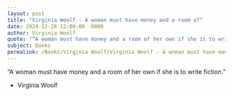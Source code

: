 ```yaml
---
layout: post
title: "Virginia Woolf - A woman must have money and a room of"
date: 2024-12-28 12:00:00 -0000
author: Virginia Woolf
quote: "“A woman must have money and a room of her own if she is to write fiction.”"
subject: Books
permalink: /Books/Virginia Woolf/Virginia Woolf - A woman must have money and a room of
---
```


“A woman must have money and a room of her own if she is to write fiction.”

- Virginia Woolf
